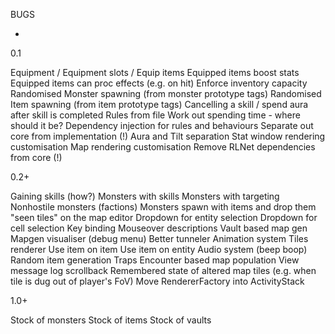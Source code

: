 BUGS

-

0.1

Equipment
	/ Equipment slots
	/ Equip items
	Equipped items boost stats
	Equipped items can proc effects (e.g. on hit)
Enforce inventory capacity
Randomised Monster spawning (from monster prototype tags)
Randomised Item spawning (from item prototype tags)
Cancelling a skill / spend aura after skill is completed
Rules from file
Work out spending time - where should it be?
Dependency injection for rules and behaviours
Separate out core from implementation (!)
	Aura and Tilt separation
		Stat window rendering customisation
		Map rendering customisation
Remove RLNet dependencies from core (!)

0.2+

Gaining skills (how?)
Monsters with skills
	Monsters with targeting
Nonhostile monsters (factions)
Monsters spawn with items and drop them
"seen tiles" on the map editor
Dropdown for entity selection
Dropdown for cell selection
Key binding
Mouseover descriptions
Vault based map gen
Mapgen visualiser (debug menu)
Better tunneler
Animation system
Tiles renderer
Use item on item
Use item on entity
Audio system (beep boop)
Random item generation
Traps
Encounter based map population
View message log scrollback
Remembered state of altered map tiles (e.g. when tile is dug out of player's FoV)
Move RendererFactory into ActivityStack

1.0+

Stock of monsters
Stock of items
Stock of vaults